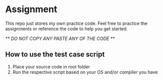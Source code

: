 # Assignment
This repo just stores my own practice code. Feel free to practice the assignments or reference the code to help you get started.

_** DO NOT COPY ANY PASTE ANY OF THE CODE **_

## How to use the test case script
1. Place your source code in root folder
2. Run the respective script based on your OS and/or compiler you have
